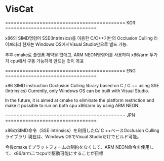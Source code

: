# VisCat

========================================== KOR ================================

x86의 SIMD명령어 SSE(Intrinsics)를 이용한 C/C++기반의 Occlusion Culling 라이브러리
현재는 Windows OS에서Visual Studio만으로 빌드 가능. 

추후 cmake로 플랫폼 제약을 없애고, ARM NEON명령어를 사용하여 x86/arm 두가지 cpu에서 구동 가능하게 만드는 것이 목표

========================================== ENG ================================

x86 SIMD instruction Occlusion Culling library based on C / C ++ using SSE (Intrinsics)
Currently, only Windows OS can be built with Visual Studio.

In the future, it is aimed at cmake to eliminate the platform restriction and make it possible to run on both cpu x86/arm by using ARM NEON.

========================================== JPN ================================

x86のSIMD命令（SSE Intrinsics）を利用したC/ C ++ベースOcclusion Cullingライブラリ
現在は、Windows OSでVisual Studioだけでビルド可能。

今後cmakeでプラットフォームの制約をなくして、ARM NEON命令を使用して、x86/arm二つcpuで駆動可能にすることが目標
